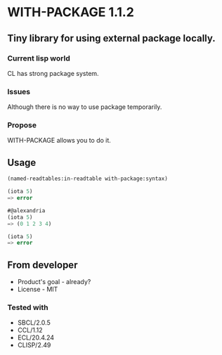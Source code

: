 # WITH-PACKAGE 1.1.2

## Tiny library for using external package locally.

### Current lisp world
CL has strong package system.

### Issues
Although there is no way to use package temporarily.

### Propose
WITH-PACKAGE allows you to do it.

## Usage
```lisp
(named-readtables:in-readtable with-package:syntax)

(iota 5)
=> error

#@alexandria
(iota 5)
=> (0 1 2 3 4)

(iota 5)
=> error
```

## From developer

* Product's goal - already?
* License - MIT
### Tested with
* SBCL/2.0.5
* CCL/1.12
* ECL/20.4.24
* CLISP/2.49

